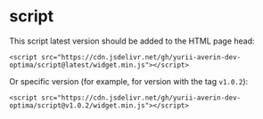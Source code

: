 # script

This script latest version should be added to the HTML page head:
```
<script src="https://cdn.jsdelivr.net/gh/yurii-averin-dev-optima/script@latest/widget.min.js"></script>
```

Or specific version (for example, for version with the tag `v1.0.2`):
```
<script src="https://cdn.jsdelivr.net/gh/yurii-averin-dev-optima/script@v1.0.2/widget.min.js"></script>
```
